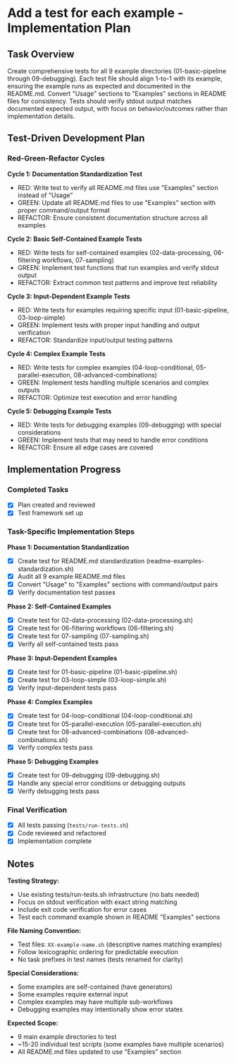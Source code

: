 # Add a test for each example - Implementation Plan

## Task Overview
Create comprehensive tests for all 9 example directories (01-basic-pipeline through 09-debugging). Each test file should align 1-to-1 with its example, ensuring the example runs as expected and documented in the README.md. Convert "Usage" sections to "Examples" sections in README files for consistency. Tests should verify stdout output matches documented expected output, with focus on behavior/outcomes rather than implementation details.

## Test-Driven Development Plan

### Red-Green-Refactor Cycles

**Cycle 1: Documentation Standardization Test**
- RED: Write test to verify all README.md files use "Examples" section instead of "Usage"
- GREEN: Update all README.md files to use "Examples" section with proper command/output format
- REFACTOR: Ensure consistent documentation structure across all examples

**Cycle 2: Basic Self-Contained Example Tests**
- RED: Write tests for self-contained examples (02-data-processing, 06-filtering workflows, 07-sampling)
- GREEN: Implement test functions that run examples and verify stdout output
- REFACTOR: Extract common test patterns and improve test reliability

**Cycle 3: Input-Dependent Example Tests**
- RED: Write tests for examples requiring specific input (01-basic-pipeline, 03-loop-simple)
- GREEN: Implement tests with proper input handling and output verification
- REFACTOR: Standardize input/output testing patterns

**Cycle 4: Complex Example Tests**
- RED: Write tests for complex examples (04-loop-conditional, 05-parallel-execution, 08-advanced-combinations)
- GREEN: Implement tests handling multiple scenarios and complex outputs
- REFACTOR: Optimize test execution and error handling

**Cycle 5: Debugging Example Tests**
- RED: Write tests for debugging examples (09-debugging) with special considerations
- GREEN: Implement tests that may need to handle error conditions
- REFACTOR: Ensure all edge cases are covered

## Implementation Progress

### Completed Tasks
- [x] Plan created and reviewed
- [x] Test framework set up

### Task-Specific Implementation Steps

**Phase 1: Documentation Standardization**
- [x] Create test for README.md standardization (readme-examples-standardization.sh)
- [x] Audit all 9 example README.md files
- [x] Convert "Usage" to "Examples" sections with command/output pairs
- [x] Verify documentation test passes

**Phase 2: Self-Contained Examples**
- [x] Create test for 02-data-processing (02-data-processing.sh)
- [x] Create test for 06-filtering workflows (06-filtering.sh)
- [x] Create test for 07-sampling (07-sampling.sh)
- [x] Verify all self-contained tests pass

**Phase 3: Input-Dependent Examples**
- [x] Create test for 01-basic-pipeline (01-basic-pipeline.sh)
- [x] Create test for 03-loop-simple (03-loop-simple.sh)
- [x] Verify input-dependent tests pass

**Phase 4: Complex Examples**
- [x] Create test for 04-loop-conditional (04-loop-conditional.sh)
- [x] Create test for 05-parallel-execution (05-parallel-execution.sh)
- [x] Create test for 08-advanced-combinations (08-advanced-combinations.sh)
- [x] Verify complex tests pass

**Phase 5: Debugging Examples**
- [x] Create test for 09-debugging (09-debugging.sh)
- [x] Handle any special error conditions or debugging outputs
- [x] Verify debugging tests pass

### Final Verification
- [x] All tests passing (`tests/run-tests.sh`)
- [x] Code reviewed and refactored
- [x] Implementation complete

## Notes

**Testing Strategy:**
- Use existing tests/run-tests.sh infrastructure (no bats needed)
- Focus on stdout verification with exact string matching
- Include exit code verification for error cases
- Test each command example shown in README "Examples" sections

**File Naming Convention:**
- Test files: `XX-example-name.sh` (descriptive names matching examples)
- Follow lexicographic ordering for predictable execution
- No task prefixes in test names (tests renamed for clarity)

**Special Considerations:**
- Some examples are self-contained (have generators)
- Some examples require external input 
- Complex examples may have multiple sub-workflows
- Debugging examples may intentionally show error states

**Expected Scope:**
- 9 main example directories to test
- ~15-20 individual test scripts (some examples have multiple scenarios)
- All README.md files updated to use "Examples" section